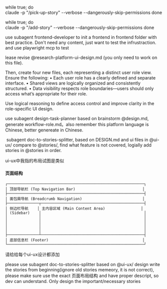 while true; do                                      
  claude -p "/pick-up-story"  --verbose --dangerously-skip-permissions
done

while true; do                                      
  claude -p "/add-story"  --verbose --dangerously-skip-permissions
done

use subagent frontend-developer to init a frontend in frontend folder with best practice. Don't need any content, just want to test the infrustraction. and use playwright mcp to test

lease revise @research-platform-ui-design.md (you only need to work on this file).

Then, create four new files, each representing a distinct user role view. Ensure the following:
	•	Each user role has a clearly defined and separate interface.
	•	Shared views are logically organized and consistently structured.
	•	Data visibility respects role boundaries—users should only access what’s appropriate for their role.

Use logical reasoning to define access control and improve clarity in the role-specific UI design.

use subagent design-task-planner based on brainstorm @design.md, generate
   workflow-role.md。also remember this platform language is Chinese, 
  better genereate in Chinese.


 subagent doc-to-stories-splitter, based on DESIGN.md and ui files in @ui-ux/  compare to @stories/, find what feature is not covered, logially add stories in @stories in order.  

ui-ux中我指的布局试图是类似
#### 页面结构
```
┌─────────────────────────────────────────────────────────────┐
│ 顶部导航栏 (Top Navigation Bar)                              │
├─────────────────────────────────────────────────────────────┤
│ 面包屑导航 (Breadcrumb Navigation)                           │
├──────────────┬──────────────────────────────────────────────┤
│ 侧边栏导航    │ 主内容区域 (Main Content Area)                │
│ (Sidebar)    │                                              │
│              │                                              │
│              │                                              │
│              │                                              │
│              │                                              │
├──────────────┴──────────────────────────────────────────────┤
│ 底部信息栏 (Footer)                                          │
└─────────────────────────────────────────────────────────────┘
```
请给给每个ui-ux设计都添加


please use subagent doc-to-stories-splitter based on @ui-ux/ design write
   the stories from beginning(ignore old stories memeory, it is not 
  correct), please make sure use the exact 页面布局结构 and have proper 
  descript, so dev can understand. Only design the important/necessary 
  stories
